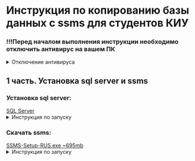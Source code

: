 <h1>Инструкция по копированию базы данных с ssms для студентов КИУ</h1>
<h3>!!!Перед началом выполнения инструкции необходимо отключить антивирус на вашем ПК</h3>
<details>
<summary>Отключение антивируса</summary>

Нажимаем на значок антивируса
<img src="images/antivirus1.png" alt="Значок антивируса">

Переходим в раздел "Защита от вирусов и угроз"
<img src="images/antivirus2.png" alt="Переход в нужынй раздел">

Переходим в управление настройками
<img src="images/antivirus3.png" alt="Управление настройками">

Переключаем все ползунки
<img src="images/antivirus4.png" alt="Переключение ползунков">

Готово
</details>
<h2>1 часть. Установка sql server и ssms</h2>

<h3>Установка sql server:</h3> <a href="https://github.com/MaksimFomin06/instructions-for-copying-a-database-from-SSMS/raw/refs/heads/main/sql%20server/SQL2022-SSEI-Dev.exe?download=" download>SQL Server </a>
<details>
<summary>Инструкция по запуску</summary>
<ul>
<li>
Запускаем файл
<img src="images/sql1.png" alt="Запуск exe файла">
</li>
<li>
В всплывающем окне разрешаем внесение изменений на устройстве("Да")
</li>
<li>
Выбираем тип установки "Базовая"
<img src="images/sql2.png" alt="Базовая">
</li>
<li>
Нажимаем "Принять"
<img src="images/sql3.png" alt="">
</li>
<li>
Проверяем место установки и нажимаем кнопку "Установить"
<img src="images/sql4.png" alt="">
</li>
<li>
Ждем конца установки. Размер ~8.5gb.
Нажимаем "Закрыть" и "Да"
<img src="images/sql5.png" alt="">
</li>
</ul>
</details>

<h3>Скачать ssms:</h3> <a href="https://github.com/MaksimFomin06/instructions-for-copying-a-database-from-SSMS/raw/refs/heads/main/ssms/SSMS-Setup-RUS.exe?download=" download>SSMS-Setup-RUS.exe ~695mb</a>
<details>
<summary>Инструкция по запуску</summary>
<ul>
<li>
Запускаем файл
<img src="images/ssms1.png" alt="">
</li>
<li>
В всплывающем окне разрешаем внесение изменений на устройстве("Да")
</li>
<li>
Проверяем расположение и кнопку "Установить".
После установки нажимаем "Закрыть"
<img src="images/ssms2.png" alt="">
</li>
</ul>
</details>